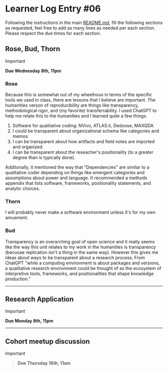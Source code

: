# Learner Log Entry #06

Following the instructions in the main [README.md](README.md/#entries-instructions), fill the following sections as requested, feel free to add as many lines as needed per each section. Please respect the due times for each section.

## Rose, Bud, Thorn

> [!IMPORTANT]
> **Due Wednesday 8th, 11pm**

### Rose
Because this is somewhat out of my wheelhous in terms of the specific tools we used in class, there are lessons that I believe are important. The humanities verson of reproducibility are things like transparency, methodological rigor, and (my favorite) transferrability. I used ChatGPT to help me relate this to the humanities and I learned quite a few things. 

1. Software for qualitative coding: NVivo, ATLAS.ti, Dedoose, MAXQDA
2. I could be transparent about organizational schema like categories and memos
3. I can be transparent about how artifacts and field notes are imported and organized.
4. I can be transparent about the reseacher's positionality (to a greater degree than is typically done).

Additonally, it mentioned the way that "Dependencies" are similar to a qualitative coder depending on things like emergent categories and assumptions about power and language. It recommended a methods appendix that lists software, frameworks, positionality statements, and analytic choices.

### Thorn
I will probably never make a software environment unless it's for my own amusment.


### Bud
Transparency is an overarching goal of open science and it really seems like the way this unit relates to my work in the humanities is transparency (becusae replication isn't a thing in the same way). However this gives me ideas about ways to be transparent about a research process. From ChatGPT "while a computing environment is about packages and versions, a qualitative research environment could be thought of as the ecosystem of interpretive tools, frameworks, and positionalities that shape knowledge production."

----

## Research Application

> [!IMPORTANT]
> **Due Monday 8th, 11pm**


---

## Cohort meetup discussion

> [!IMPORTANT]

> **Due Thursday 16th, 11am**

